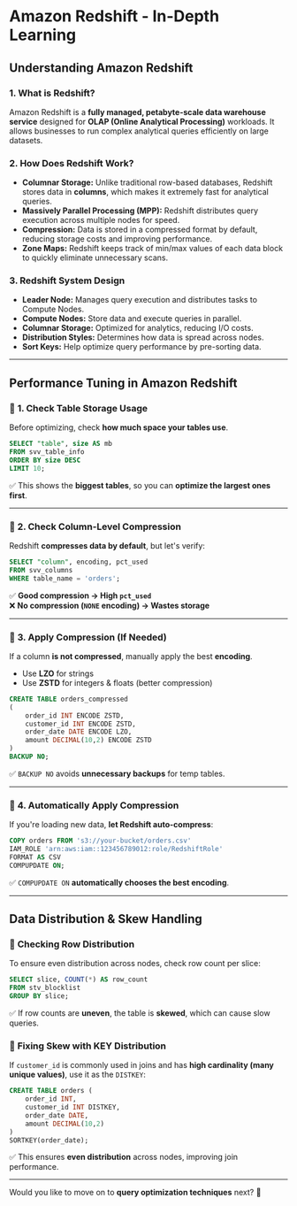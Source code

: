 # Amazon Redshift - In-Depth Learning

## **Understanding Amazon Redshift**

### **1. What is Redshift?**
Amazon Redshift is a **fully managed, petabyte-scale data warehouse service** designed for **OLAP (Online Analytical Processing)** workloads. It allows businesses to run complex analytical queries efficiently on large datasets.

### **2. How Does Redshift Work?**
- **Columnar Storage:** Unlike traditional row-based databases, Redshift stores data in **columns**, which makes it extremely fast for analytical queries.
- **Massively Parallel Processing (MPP):** Redshift distributes query execution across multiple nodes for speed.
- **Compression:** Data is stored in a compressed format by default, reducing storage costs and improving performance.
- **Zone Maps:** Redshift keeps track of min/max values of each data block to quickly eliminate unnecessary scans.

### **3. Redshift System Design**
- **Leader Node:** Manages query execution and distributes tasks to Compute Nodes.
- **Compute Nodes:** Store data and execute queries in parallel.
- **Columnar Storage:** Optimized for analytics, reducing I/O costs.
- **Distribution Styles:** Determines how data is spread across nodes.
- **Sort Keys:** Help optimize query performance by pre-sorting data.

---

## **Performance Tuning in Amazon Redshift**

### 🔹 **1. Check Table Storage Usage**  
Before optimizing, check **how much space your tables use**.  

```sql
SELECT "table", size AS mb 
FROM svv_table_info 
ORDER BY size DESC 
LIMIT 10;
```
✅ This shows the **biggest tables**, so you can **optimize the largest ones first**.  

---

### 🔹 **2. Check Column-Level Compression**  
Redshift **compresses data by default**, but let's verify:  

```sql
SELECT "column", encoding, pct_used 
FROM svv_columns 
WHERE table_name = 'orders';
```
✅ **Good compression → High `pct_used`**  
❌ **No compression (`NONE` encoding) → Wastes storage**  

---

### 🔹 **3. Apply Compression (If Needed)**  
If a column **is not compressed**, manually apply the best **encoding**.  
- Use **LZO** for strings  
- Use **ZSTD** for integers & floats (better compression)  

```sql
CREATE TABLE orders_compressed 
(
    order_id INT ENCODE ZSTD, 
    customer_id INT ENCODE ZSTD, 
    order_date DATE ENCODE LZO, 
    amount DECIMAL(10,2) ENCODE ZSTD
) 
BACKUP NO;
```
✅ `BACKUP NO` avoids **unnecessary backups** for temp tables.  

---

### 🔹 **4. Automatically Apply Compression**  
If you're loading new data, **let Redshift auto-compress**:  

```sql
COPY orders FROM 's3://your-bucket/orders.csv' 
IAM_ROLE 'arn:aws:iam::123456789012:role/RedshiftRole' 
FORMAT AS CSV 
COMPUPDATE ON;
```
✅ `COMPUPDATE ON` **automatically chooses the best encoding**.  

---

## **Data Distribution & Skew Handling**

### 🔹 **Checking Row Distribution**
To ensure even distribution across nodes, check row count per slice:

```sql
SELECT slice, COUNT(*) AS row_count
FROM stv_blocklist
GROUP BY slice;
```
✅ If row counts are **uneven**, the table is **skewed**, which can cause slow queries.

### 🔹 **Fixing Skew with KEY Distribution**
If `customer_id` is commonly used in joins and has **high cardinality (many unique values)**, use it as the `DISTKEY`:

```sql
CREATE TABLE orders (
    order_id INT,
    customer_id INT DISTKEY,
    order_date DATE,
    amount DECIMAL(10,2)
)
SORTKEY(order_date);
```
✅ This ensures **even distribution** across nodes, improving join performance.

---

Would you like to move on to **query optimization techniques** next? 🚀


